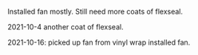 Installed fan mostly.  Still need more coats of flexseal.

2021-10-4 another coat of flexseal.

2021-10-16:
picked up fan from vinyl wrap
installed fan.